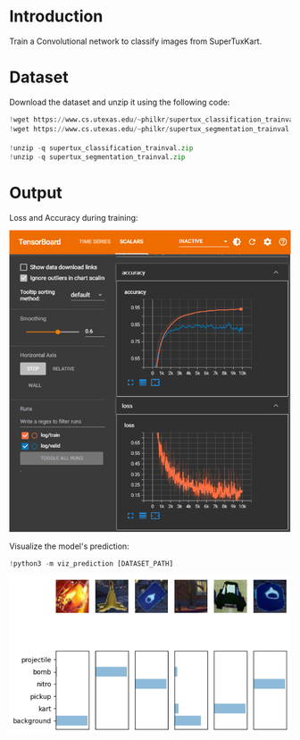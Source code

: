 # Introduction
Train a Convolutional network to classify images from SuperTuxKart.

# Dataset
Download the dataset and unzip it using the following code:

```python
!wget https://www.cs.utexas.edu/~philkr/supertux_classification_trainval.zip
!wget https://www.cs.utexas.edu/~philkr/supertux_segmentation_trainval.zip

!unzip -q supertux_classification_trainval.zip
!unzip -q supertux_segmentation_trainval.zip
```

# Output
Loss and Accuracy during training:

![train](training.png)

Visualize the model's prediction:
```python
!python3 -m viz_prediction [DATASET_PATH]
```
![visualization](visualize_prediction.png)
